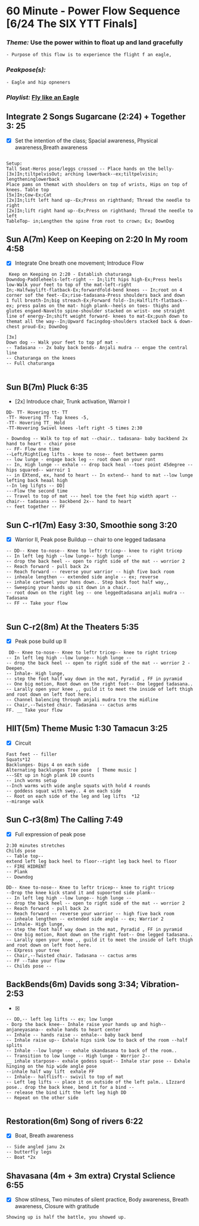 # 60 Minute - Power Flow Sequence [6/24 The SIX YTT Finals]
### _Theme:_ Use the power within to float up and land gracefully 
    - Purpose of this flow is to experience the flight f an eagle, 
### _Peakpose(s):_ 
    - Eagle and hip opneners
### _Playlist:_ [Fly like an Eagle](https://open.spotify.com/playlist/169o7W5yhSLGfXPseIL9SN?si=7c5683321142490e)
## Integrate 2 Songs Sugarcane (2:24) + Together 3: 25  
- [x] Set the intention of the class; Spacial awareness, Physical awareness,Breath awareness

```
 
Setup: 
Tall Seat-Heros pose/leggs crossed -- Place hands on the belly- 
[3x]In;tiltpelvisOut; arching lowerback--ex;tiltpelvisin; lengtheninglowerback
Place pams on themat with shoulders on top of wrists, Hips on top of knees. Table top
[5x]In;Cow-Ex;Cat
[2x]In;lift left hand up--Ex;Press on righthand; Thread the needle to right
[2x]In;lift right hand up--Ex;Press on righthand; Thread the needle to left 
TableTop- in;Lengthen the spine from root to crown; Ex; DownDog

```
## Sun A(7m)  Keep on Keeping on 2:20 In My room 4:58
- [x]  Integrate One breath one movement; Introduce Flow 
```
 Keep on Keeping on 2:20 - Establish chaturanga
Downdog-Paddleheels-left-right -- In;lift hips high-Ex;Press heels low-Walk your feet to top of the mat-left-right
In;-Halfwaylift-flatback-Ex;forwardfold-bend knees -- In;root on 4 corner sof the feet--Ex;rise-tadasana-Press shoulders back and down
1 full breath-In;big streach-Ex;Forward fold--In;Halflift-flatback--ex; press palms on the mat- high plank--heels on toes- thighs and glutes engaed-Navelto spine-shoulder stacked on wrist- one straight line of energy-In;shift weight forward- knees to mat-Ex;push down to themat all the way--In;Upward facingdog-shoulders stacked back & down- chest proud-Ex; DownDog 

[3x]
Down dog -- Walk your feet to top pf mat -
-- Tadasana -- 2x baby back bends- Anjali mudra -- engae the central line 
-- Chaturanga on the knees 
-- Full chaturanga 
  
```
## Sun B(7m) Pluck 6:35 
- [2x] Introduce chair, Trunk activation, Warroir I
 ```
DD- TT- Hovering tt- TT 
-TT- Hovering TT- Tap knees -5,
-TT- Hovering TT_ Hold 
-TT-Hovering Swivel knees -left right -5 times 2:30

- Downdog -- Walk to top of mat --chair.. tadasana- baby backbend 2x hand to heart - chair pose 
-- FF- Flow one time 
--Left/Right[Leg lifts - knee to nose-- feet bettween parms 
-- low lunge - engage back leg -- root down on your ront 
-- In, High lunge -- exhale -- drop back heal --toes point 45degree --hips squared-- warroir 1 
-- in EXtend, ex, hand to heart -- In extend-- hand to mat --low lunge lefting back heaal high 
--In leg lifgts -- DD] 
---Flow the second time 
-- Travel to top of mat --- heel toe the feet hip width apart -- chair-- tadasana -- backbend 2x-- hand to heart
-- feet together -- FF
 ```     
## Sun C-r1(7m)  Easy 3:30, Smoothie song 3:20  
- [x] Warrior II, Peak pose Buildup -- chair to one legged tadasana
```
-- DD-- Knee to-nose-- Knee to leftr tricep-- knee to right tricep 
-- In left leg high --low lunge-- high lunge -- 
-- drop the back heel -- open to right side of the mat -- worrior 2 
-- Reach forward - pull back 2x
-- Reach forward -- reverse your warrior -- high five back room 
-- inheale lengthen -- extended side angle -- ex; reverse 
-- inhale cartweel your hans down.. Step back foot half way,, 
-- Sweeping your hands up sit down in a chair.. 
-- root down on the right leg -- one leggedtadasana anjali mudra -- Tadasana 
-- FF -- Take your flow 


```
## Sun C-r2(8m) At the Theaters 5:35
- [x]  Peak pose build up II
```
 DD-- Knee to-nose-- Knee to leftr tricep-- knee to right tricep 
-- In left leg high --low lunge-- high lunge -- 
-- drop the back heel -- open to right side of the mat -- worrior 2 - Deepen.
-- Inhale- High lunge,
-- step the foot half way down in the mat, Pyradid , FF in pyramid
-- One big motion, Root down on the right foot-- One legged tadasana..
-- Larally open your knee ,, guild it to meet the inside of left thigh and root down on left foot here. 
-- Channel balencing through anjali mudra tro the midline 
-- Chair,--Twisted chair. Tadasana -- cactus arms 
FF. __ Take your flow

```
## HIIT(5m) Theme Music 1:30 Tamacun 3:25
- [x] Circuit 
```
Fast feet -- filler
Squats*12                                                                         
Backlunges- Dips 4 on each side 
Alternating backlunges Tree pose  [ Theme music ]
---SEt up in high plank 10 counts 
-- inch worms setup
--Inch warms with wide angle squats with hold 4 rounds 
-- goddess squat with swey.. 4 on each side 
-- Root on each side of the leg and leg lifts  *12
--mirange walk 

```
## Sun C-r3(8m)  The Calling 7:49 
- [x] Full expression of peak pose 
```
2:30 minutes stretches 
Childs pose
-- Table top-- 
extend left leg back heel to floor--right leg back heel to floor 
-- FIRE HIDRENT 
-- Plank
-- Downdog

DD-- Knee to-nose-- Knee to leftr tricep-- knee to right tricep 
--Drop the knee kick stand it and supoorted side plank--
-- In left leg high --low lunge-- high lunge -- 
-- drop the back heel -- open to right side of the mat -- worrior 2 
-- Reach forward - pull back 2x
-- Reach forward -- reverse your warrior -- high five back room 
-- inheale lengthen -- extended side angle -- ex; Warrior 2 
-- Inhale- High lunge,
-- step the foot half way down in the mat, Pyradid , FF in pyramid
-- One big motion, Root down on the right foot-- One legged tadasana..
-- Larally open your knee ,, guild it to meet the inside of left thigh and root down on left foot here. 
-- EXpress your tree
-- Chair,--Twisted chair. Tadasana -- cactus arms 
-- FF --Take your flow 
-- Childs pose -- 
```
## BackBends(6m) Davids song 3:34; Vibration- 2:53
- [x] 
```
-- DD,-- left leg lifts -- ex; low lunge 
- Dorp the back knee-- Inhale raise your hands up and high-- anjaneyasana-- exhale hands to heart center
-- Inhale -- hands raise -- enhale-- baby back bend 
-- Inhale raise up-- Exhale hips sink low to back of the room --half splits 
-- Inhale --low lunge -- exhale skandasana to back of the room..
-- Transition to low lunge -- High lunge - Worrior 2--
__ inhale starpose-- exhale godess squat-- Inhale star pose -- Exhale hinging on the hip wide angle pose 
--inhale half way lift  exhale FF
-- Inhale-- halflisft-- swivil to top of mat 
-- Left leg lifts -- place it on outside of the left palm.. LIzzard pose.. drop the back knee, bend it for a bind --
-- release the bind Lift the left leg high DD
-- Repeat on the other side 


```
## Restoration(6m) Song of rivers 6:22
- [x]  Boat, Breath awareness
```
-- Side angled janu 2x
-- butterfly legs
-- Boat *2x

```
## Shavasana (4m + 3m extra) Crystal Sclience  6:55
- [x] Show stilness, Two minutes of silent practice, Body awareness, Breath awareness, Closure with gratitude 
```
Showing up is half the battle, you showed up. 
```



